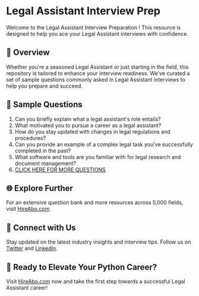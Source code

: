 # Legal Assistant Interview Prep

Welcome to the Legal Assistant Interview Preparation ! This resource is designed to help you ace your Legal Assistant interviews with confidence.

## 🚀 Overview

Whether you're a seasoned Legal Assistant or just starting in the field, this repository is tailored to enhance your interview readiness. We've curated a set of sample questions commonly asked in Legal Assistant interviews to help you prepare and succeed.

## 📝 Sample Questions

1. Can you briefly explain what a legal assistant's role entails?
2. What motivated you to pursue a career as a legal assistant?
3. How do you stay updated with changes in legal regulations and procedures?
4. Can you provide an example of a complex legal task you've successfully completed in the past?
5. What software and tools are you familiar with for legal research and document management?
6. [CLICK HERE FOR MORE QUESTIONS](https://hireabo.com/job/9_0_42/Legal%20Assistant)

## 🌐 Explore Further

For an extensive question bank and more resources across 5,000 fields, visit [HireAbo.com](https://www.hireabo.com).

## 📱 Connect with Us

Stay updated on the latest industry insights and interview tips. Follow us on [Twitter](https://twitter.com/hireabo) and [LinkedIn](https://www.linkedin.com/in/hire-abo-3609972a8/).

## 🚀 Ready to Elevate Your Python Career?

Visit [HireAbo.com](https://www.hireabo.com) now and take the first step towards a successful Legal Assistant career!